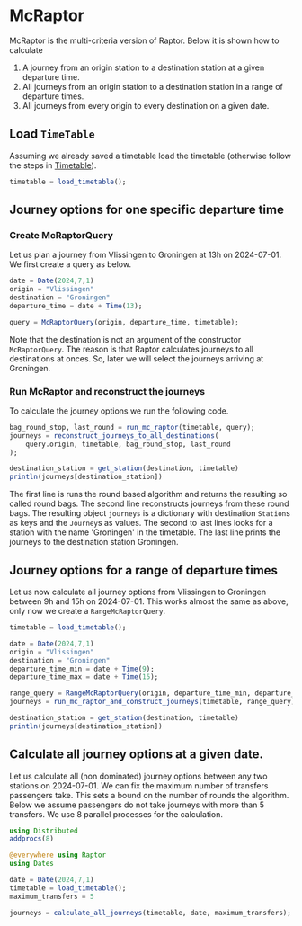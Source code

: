 # McRaptor

McRaptor is the multi-criteria version of Raptor.
Below it is shown how to calculate
1. A journey from an origin station to a destination station at a given departure time.
2. All journeys from an origin station to a destination station in a range of departure times.
3. All journeys from every origin to every destination on a given date. 

## Load `TimeTable`
Assuming we already saved a timetable load the timetable (otherwise follow the steps in [Timetable](@ref)).

```julia
timetable = load_timetable(); 
```

## Journey options for one specific departure time

### Create McRaptorQuery
Let us plan a journey from Vlissingen to Groningen at 13h on 2024-07-01. We first create a query as below.

```julia
date = Date(2024,7,1)
origin = "Vlissingen"
destination = "Groningen"
departure_time = date + Time(13);

query = McRaptorQuery(origin, departure_time, timetable);
```
Note that the destination is not an argument of the constructor `McRaptorQuery`. 
The reason is that Raptor calculates journeys to all destinations at onces. 
So, later we will select the journeys arriving at Groningen.

### Run McRaptor and reconstruct the journeys
To calculate the journey options we run the following code.

```julia
bag_round_stop, last_round = run_mc_raptor(timetable, query);
journeys = reconstruct_journeys_to_all_destinations(
    query.origin, timetable, bag_round_stop, last_round
);

destination_station = get_station(destination, timetable)
println(journeys[destination_station])
```
The first line is runs the round based algorithm and returns the resulting so called round bags.
The second line reconstructs journeys from these round bags.
The resulting object `journeys` is a dictionary with destination `Station`s as keys and the `Journey`s as values. 
The second to last lines looks for a station with the name 'Groningen' in the timetable. 
The last line prints the journeys to the destination station Groningen.

## Journey options for a range of departure times
Let us now calculate all journey options from Vlissingen to Groningen between 9h and 15h on 2024-07-01.
This works almost the same as above, only now we create a `RangeMcRaptorQuery`. 

```julia
timetable = load_timetable();

date = Date(2024,7,1)
origin = "Vlissingen"
destination = "Groningen"
departure_time_min = date + Time(9);
departure_time_max = date + Time(15);

range_query = RangeMcRaptorQuery(origin, departure_time_min, departure_time_max, timetable);
journeys = run_mc_raptor_and_construct_journeys(timetable, range_query);

destination_station = get_station(destination, timetable)
println(journeys[destination_station])
```

## Calculate all journey options at a given date.
Let us calculate all (non dominated) journey options between any two stations on 2024-07-01.
We can fix the maximum number of transfers passengers take. 
This sets a bound on the number of rounds the algorithm.
Below we assume passengers do not take journeys with more than 5 transfers.
We use 8 parallel processes for the calculation.

```julia
using Distributed
addprocs(8)

@everywhere using Raptor
using Dates

date = Date(2024,7,1)
timetable = load_timetable();
maximum_transfers = 5

journeys = calculate_all_journeys(timetable, date, maximum_transfers);
```

